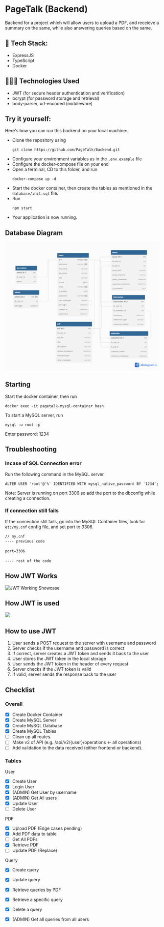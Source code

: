 # PageTalk (Backend)

Backend for a project which will allow users to upload a PDF, and receieve a summary on the same, while also answering queries based on the same.

## 🔧 Tech Stack:
- ExpressJS
- TypeScript
- Docker

## 👨🏻‍💻 Technologies Used
- JWT (for secure header authentication and verification)
- bcrypt (for password storage and retrieval)
- body-parser, url-encoded (middleware)

## Try it yourself:

Here's how you can run this backend on your local machine:
- Clone the repository using
  ```shell
  git clone https://github.com/PageTalk/Backend.git
  ```
- Configure your environment variables as in the `.env.example` file
- Configure the docker-compose file on your end
- Open a terminal, CD to this folder, and run
  ```
  docker-compose up -d
  ```
- Start the docker container, then create the tables as mentioned in the `database/init.sql` file.
- Run
  ```
  npm start
  ```
- Your application is now running.

## Database Diagram

<img src="https://github.com/PageTalk/Backend/blob/5d19a46daa0b7e56e5d29d224f3df6b56cd1eb73/screenshots/PageTalk.png">

## Starting

Start the docker container, then run

```shell
docker exec -it pagetalk-mysql-container bash
```

To start a MySQL server, run

```mysql
mysql -u root -p
```

Enter password: 1234

## Troubleshooting

### Incase of SQL Connection error

Run the following command in the MySQL server

```mysql
ALTER USER 'root'@'%' IDENTIFIED WITH mysql_native_password BY '1234';
```

Note: Server is running on port 3306 so add the port to the dbconfig while creating a connection.

### If connection still fails

If the connection still fails, go into the MySQL Container files, look for `etc/my.cnf` config file, and set port to 3306.
```
// my.cnf
---- previous code

port=3306

---- rest of the code
```

## How JWT Works

<img src="https://i.stack.imgur.com/b2dzI.png" alt="JWT Working Showcase">

## How JWT is used

<img src="https://media.geeksforgeeks.org/wp-content/uploads/20210925202132/Untitled1-660x404.png">

## How to use JWT

1. User sends a POST request to the server with username and password
2. Server checks if the username and password is correct
3. If correct, server creates a JWT token and sends it back to the user
4. User stores the JWT token in the local storage
5. User sends the JWT token in the header of every request
6. Server checks if the JWT token is valid
7. If valid, server sends the response back to the user

## Checklist

### Overall

- [x] Create Docker Container
- [x] Create MySQL Server
- [x] Create MySQL Database
- [x] Create MySQL Tables
- [ ] Clean up all routes.
- [ ] Make v2 of API (e.g. /api/v2/{user}/operations <- all operations)
- [ ] Add validation to the data received (either frontend or backend).
### Tables

 User

- [x] Create User
- [x] Login User
- [x] (ADMIN) Get User by username
- [x] (ADMIN) Get All users
- [x] Update User
- [ ] Delete User

PDF

- [x] Upload PDF (Edge cases pending)
- [x] Add PDF data to table
- [ ] Get All PDFs
- [x] Retrieve PDF
- [ ] Update PDF (Replace)

Query

- [x] Create query 
- [x] Update query
- [x] Retrieve queries by PDF
- [x] Retrieve a specific query
- [x] Delete a query
- [x] (ADMIN) Get all queries from all users


